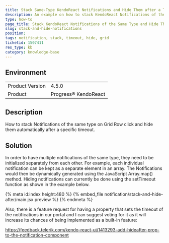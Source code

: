 ```yaml
---
title: Stack Same-Type KendoReact Notifications and Hide Them after a Timeout
description: An example on how to stack KendoReact Notifications of the same type and hide them after a timeout.
type: how-to
page_title: Stack KendoReact Notifications of the Same Type and Hide Them after a Timeout - KendoReact Notification
slug: stack-and-hide-notifications
position:
tags: notification, stack, timeout, hide, grid
ticketid: 1507411
res_type: kb
category: knowledge-base
---
```


## Environment
<table>
    <tbody>
	    <tr>
	    	<td>Product Version</td>
	    	<td>4.5.0</td>
	    </tr>
	    <tr>
	    	<td>Product</td>
	    	<td>Progress® KendoReact</td>
	    </tr>
    </tbody>
</table>


## Description
How to stack Notifications of the same type on Grid Row click and hide them automatically after a specific timeout.

## Solution
In order to have multiple notifications of the same type, they need to be initialized separately from each other. For example, each individual notification can be kept as a separate element in an array. The Notifications would then be dynamically generated using the JavaScript Array.map() method.
Hiding notifications can currently be done using the setTimeout function as shown in the example below.

{% meta id:index height:480 %}
{% embed_file notification/stack-and-hide-after/main.jsx preview %}
{% endmeta %}

Also, there is a feature request for having a property that sets the timeout of the notifications in our portal and I can suggest voting for it as it will increase its chances of being implemented as a built-in feature:

https://feedback.telerik.com/kendo-react-ui/1413293-add-hideafter-prop-to-the-notification-component
